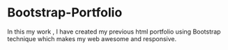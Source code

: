 # Bootstrap-Portfolio
In this my work , I have created my previous html portfolio using Bootstrap technique which makes my web awesome and responsive.
